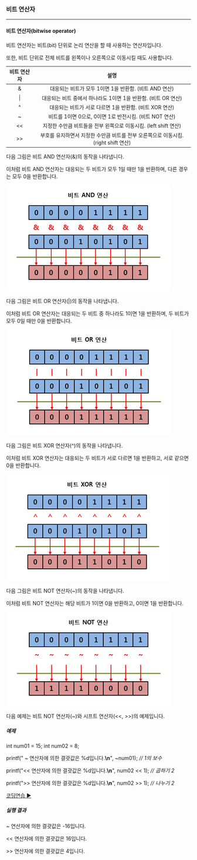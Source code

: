 ### 비트 연산자

------

#### 비트 연산자(bitwise operator)

비트 연산자는 비트(bit) 단위로 논리 연산을 할 때 사용하는 연산자입니다.

또한, 비트 단위로 전체 비트를 왼쪽이나 오른쪽으로 이동시킬 때도 사용합니다.

| 비트 연산자 |                             설명                             |
| :---------: | :----------------------------------------------------------: |
|      &      |    대응되는 비트가 모두 1이면 1을 반환함. (비트 AND 연산)    |
|     \|      | 대응되는 비트 중에서 하나라도 1이면 1을 반환함. (비트 OR 연산) |
|      ^      |   대응되는 비트가 서로 다르면 1을 반환함. (비트 XOR 연산)    |
|      ~      |   비트를 1이면 0으로, 0이면 1로 반전시킴. (비트 NOT 연산)    |
|     <<      | 지정한 수만큼 비트들을 전부 왼쪽으로 이동시킴. (left shift 연산) |
|     >>      | 부호를 유지하면서 지정한 수만큼 비트를 전부 오른쪽으로 이동시킴. (right shift 연산) |

 

다음 그림은 비트 AND 연산자(&)의 동작을 나타냅니다.

이처럼 비트 AND 연산자는 대응되는 두 비트가 모두 1일 때만 1을 반환하며, 다른 경우는 모두 0을 반환합니다.

![비트 AND 연산](%EB%B9%84%EA%B5%90%20%EC%97%B0%EC%82%B0%EC%9E%90.assets/img_php_bitwise_and.png)

 

다음 그림은 비트 OR 연산자(|)의 동작을 나타냅니다.

이처럼 비트 OR 연산자는 대응되는 두 비트 중 하나라도 1이면 1을 반환하며, 두 비트가 모두 0일 때만 0을 반환합니다.

![비트 OR 연산](%EB%B9%84%EA%B5%90%20%EC%97%B0%EC%82%B0%EC%9E%90.assets/img_php_bitwise_or.png)

 

다음 그림은 비트 XOR 연산자(^)의 동작을 나타냅니다.

이처럼 비트 XOR 연산자는 대응되는 두 비트가 서로 다르면 1을 반환하고, 서로 같으면 0을 반환합니다.

![비트 XOR 연산](%EB%B9%84%EA%B5%90%20%EC%97%B0%EC%82%B0%EC%9E%90.assets/img_php_bitwise_xor.png)

 

다음 그림은 비트 NOT 연산자(~)의 동작을 나타냅니다.

이처럼 비트 NOT 연산자는 해당 비트가 1이면 0을 반환하고, 0이면 1을 반환합니다.

![비트 NOT 연산](%EB%B9%84%EA%B5%90%20%EC%97%B0%EC%82%B0%EC%9E%90.assets/img_php_bitwise_not.png)

 

다음 예제는 비트 NOT 연산자(~)와 시프트 연산자(<<, >>)의 예제입니다.

##### 예제

int num01 = 15; int num02 = 8; 

 

printf(" ~ 연산자에 의한 결괏값은 %d입니다.**\n**", ~num01);   *// 1의 보수*

printf("<< 연산자에 의한 결괏값은 %d입니다.**\n**", num02 << 1); *// 곱하기 2*

printf(">> 연산자에 의한 결괏값은 %d입니다.**\n**", num02 >> 1); *// 나누기 2*

[코딩연습 ▶](http://tcpschool.com/examples/tryit/tryC.php?filename=c_operator_bitwise_01)

##### 실행 결과

 ~ 연산자에 의한 결괏값은 -16입니다.

<< 연산자에 의한 결괏값은 16입니다.

\>> 연산자에 의한 결괏값은 4입니다.